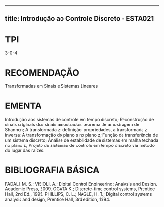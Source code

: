 
---
title: Introdução ao Controle Discreto - ESTA021 
---

# TPI

3-0-4

# RECOMENDAÇÃO

Transformadas em Sinais e Sistemas Lineares

# EMENTA

Introdução aos sistemas de controle em tempo discreto; Reconstrução de sinais originais dos sinais amostrados: teorema de amostragem de Shannon; A transformada z: definição, propriedades, a transformada z inversa; A transformação do plano s no plano z; Função de transferência de um sistema discreto; Análise de estabilidade de sistemas em malha fechada no plano z; Projeto de sistemas de controle em tempo discreto via método do lugar das raízes.

# BIBLIOGRAFIA BÁSICA

FADALI, M. S.; VISIOLI, A.; Digital Control Engineering: Analysis and Design, Academic Press, 2009.
OGATA K.; Discrete-time control systems, Prentice Hall, 2nd Ed., 1995.
PHILLIPS, C. L.; NAGLE, H. T.; Digital control systems analysis and design, Prentice Hall, 3rd edition, 1994.
        